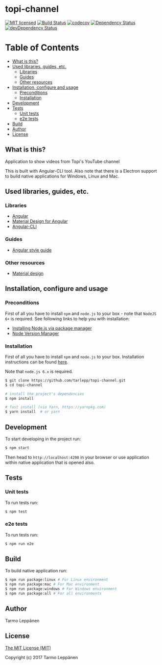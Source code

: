 # topi-channel
[![MIT licensed](https://img.shields.io/badge/license-MIT-blue.svg)](LICENSE)
[![Build Status](https://travis-ci.org/tarlepp/topi-channel.png?branch=master)](https://travis-ci.org/tarlepp/topi-channel)
[![codecov](https://codecov.io/gh/tarlepp/topi-channel/branch/master/graph/badge.svg)](https://codecov.io/gh/tarlepp/topi-channel)
[![Dependency Status](https://david-dm.org/tarlepp/topi-channel.svg)](https://david-dm.org/tarlepp/topi-channel)
[![devDependency Status](https://david-dm.org/tarlepp/topi-channel/dev-status.svg)](https://david-dm.org/tarlepp/topi-channel#info=devDependencies)

Table of Contents
=================
* [What is this?](#what-is-this)
* [Used libraries, guides, etc.](#used-libraries-guides-etc)
  * [Libraries](#libraries)
  * [Guides](#guides)
  * [Other resources](#other-resources)
* [Installation, configure and usage](#installation-configure-and-usage)
  * [Preconditions](#preconditions)
  * [Installation](#installation)
* [Development](#development)
* [Tests](#tests)
  * [Unit tests](#unit-tests)
  * [e2e tests](#e2e-tests)
* [Build](#build)
* [Author](#author)
* [License](#license)

## What is this?
Application to show videos from Topi's YouTube channel

This is built with Angular-CLI tool. Also note that there is a Electron support to build native applications for Windows, Linux and Mac.

## Used libraries, guides, etc.

### Libraries
 * [Angular](https://github.com/angular/angular)
 * [Material Design for Angular](https://github.com/angular/material2)
 * [Angular-CLI](https://github.com/angular/angular-cli)
 
### Guides
 * [Angular style guide](https://angular.io/docs/ts/latest/guide/style-guide.html)
 
### Other resources
 * [Material design](https://www.google.com/design/spec/material-design/)

## Installation, configure and usage
### Preconditions
First of all you have to install `npm` and `node.js` to your box - note that `NodeJS 6+` is required. See following links to help you with installation:
* [Installing Node.js via package manager](https://nodejs.org/en/download/package-manager/)
* [Node Version Manager](https://github.com/creationix/nvm#installation)

### Installation
First of all you have to install ```npm``` and ```node.js``` to your box. Installation instructions can
be found [here](https://github.com/joyent/node/wiki/Installing-Node.js-via-package-manager). 

Note that ```node.js 6.x``` is required.

```bash
$ git clone https://github.com/tarlepp/topi-channel.git
$ cd topi-channel

# install the project's dependencies
$ npm install

# fast install (via Yarn, https://yarnpkg.com)
$ yarn install  # or yarn
```

## Development
To start developing in the project run:

```bash
$ npm start
```

Then head to `http://localhost:4200` in your browser or use application within native application that is opened also.

## Tests

### Unit tests
To run tests run:
```bash
$ npm test
```

### e2e tests
To run tests run:
```bash
$ npm run e2e
```

## Build
To build native application run:
```bash
$ npm run package:linux # For Linux environment
$ npm run package:mac # For Mac environment
$ npm run package:windows # For Windows environment
$ npm run package:all # For all environments
```

## Author
Tarmo Leppänen

## License
[The MIT License (MIT)](LICENSE)

Copyright (c) 2017 Tarmo Leppänen
